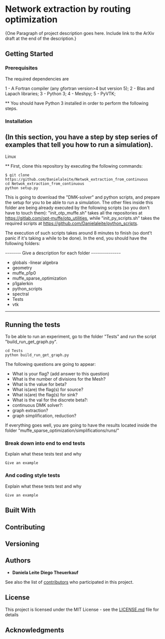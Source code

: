 # Network extraction by routing optimization

{One Paragraph of project description goes here. Include link to the ArXiv draft at the end of the description.}

## Getting Started

### Prerequisites

The required dependencies are

1 - A Fortran compiler (any gfortran version>4 but version 5);
2 - Blas and Lapach libraries;
3 - Python 3;
4 - Meshpy;
5 - PyVTK;

** You should have Python 3 installed in order to perform the following steps.

### Installation

(In this section, you have a step by step series of examples that tell you how to run a simulation).
--------------------------------------------------------------------------------------------------------------------------
Linux

** First, clone this repository by executing the following commands:

```
$ git clone https://github.com/Danielaleite/Netwok_extraction_from_continuous
cd Netwok_extraction_from_continuous
python setup.py
```

This is going to download the "DMK-solver" and python scripts, and prepare the setup for you to be able to run a simulation.
The other files inside this folder are being already executed by the following scripts (so you don't have to touch them): "init_otp_muffe.sh" takes all the repositories at https://gitlab.com/opt-muffe/otp_utilities, while "init_py_scripts.sh" takes the required scripts at https://github.com/Danielaleite/python_scripts.  


The execution of such scripts takes around 8 minutes to finish (so dont't panic if it's taking a while to be done). In the end, you should have the following folders:

-------- Give a description for each folder ---------------

- globals
-linear algebra
- geometry
- muffe_p1p0
- muffe_sparse_optimization
- p1galerkin
- python_scripts
- spectral
- Tests
- vtk
------------------------------------------------------------

## Running the tests

To be able to run an experiment, go to the folder "Tests" and run the script "build_run_get_graph.py".

```
cd Tests
python build_run_get_graph.py
```

The following questions are going to appear:

* What is your flag?
(add answer to this question)
* What is the number of divisions for the Mesh?
* What is the value for beta?
* What is(are) the flag(s) for source?
* What is(are) the flag(s) for sink?
* What is the val for the discrete beta?: 
* continuous DMK solver?: 
* graph extraction?
* graph simplification, reduction?

If everything goes well, you are going to have the results located inside the folder "muffe_sparse_optimization/simplifications/runs/"
 

### Break down into end to end tests

Explain what these tests test and why

```
Give an example
```

### And coding style tests

Explain what these tests test and why

```
Give an example
```


## Built With


## Contributing

## Versioning


## Authors

* **Daniela Leite** **Diego Theuerkauf** 

See also the list of [contributors](https://github.com/your/project/contributors) who participated in this project.

## License

This project is licensed under the MIT License - see the [LICENSE.md](LICENSE.md) file for details

## Acknowledgments


